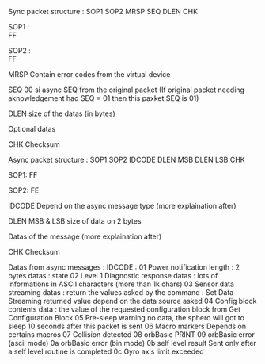 Sync packet structure :
SOP1
SOP2
MRSP
SEQ
DLEN
<Data>
CHK

SOP1 :	
	FF
	
SOP2 :	
	FF
	
MRSP
	Contain error codes from the virtual device
	
SEQ
	00 si async
	SEQ from the original packet (If original packet needing aknowledgement had SEQ = 01 then this paxket SEQ is 01)
	
DLEN
	size of the datas (in bytes)
	
<Data>
	Optional datas
	
CHK
	Checksum
	
Async packet structure :
SOP1
SOP2
IDCODE
DLEN MSB
DLEN LSB
<Data>
CHK

SOP1:
	FF
	
SOP2:
	FE
	
IDCODE
  Depend on the async message type (more explaination after)

DLEN MSB & LSB
	size of data on 2 bytes

<Data>
	Datas of the message (more explaination after)
	
CHK
	Checksum
	
Datas from async messages :
IDCODE :
	01 Power notification
		length : 2 bytes
		datas : state
	02 Level 1 Diagnostic response
		datas : lots of informations in ASCII characters (more than 1k chars)
	03 Sensor data streaming
		datas : return the values asked by the command : Set Data Streaming
		returned value depend on the data source asked
	04 Config block contents
		data : the value of the requested configuration block from Get Configuration Block
	05 Pre-sleep warning
		no data, the sphero will got to sleep 10 seconds after this packet is sent
	06 Macro markers
		Depends on certains macros
	07 Collision detected
	08 orbBasic PRINT
	09 orbBasic error (ascii mode)
	0a orbBasic error (bin mode)
	0b self level result
		Sent only after a self level routine is completed
	0c Gyro axis limit exceeded
	
